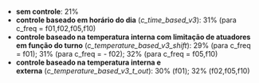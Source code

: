 - **sem controle**: 21%
- **controle baseado em horário do dia** (*c_time_based_v3*): 31% (para c_freq = f01,f02,f05,f10)
- **controle baseado na temperatura interna com limitação de atuadores em função do turno** (*c_temperature_based_v3_shift*): 29% (para c_freq = f01); 31% (para c_freq = - f02); 32% (para c_freq = f05,f10)
- **controle baseado na temperatura interna e externa** (*c_temperature_based_v3_t_out*): 30% (f01); 32% (f02,f05,f10)
